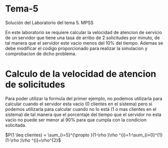 # Tema-5
Solución del Laboratorio del tema 5. MPSS


En este laboratorio se requiere calcular la velocidad de atencion de servicio de un servidor que tiene una tasa de arribo de 2 solicitudes por minuto, de tal manera que el servidor este vacio menos del 10% del tiempo. Ademas se debe modificar el codigo proporcionado para realizar la simulacion y comprobacion de dicho problema. 

# Calculo de la velocidad de atencion de solicitudes
Para poder utilizar la formula del primer ejemplo, no podemos utilizarla para calcular cuando el servidor esta vacio (0 clientes en el sistema) pero si podemos utilizarla para calcular cuando no lo está (1 o mas clientes en el sistema) de tal manera que el porcentaje del tiempo que el servidor no esta vacio no puede ser menor al 90% para que cumpla con la condicion solicitada. 

$P(1 \leq  clientes) = \sum_{i=5}^{\propto }(1-\rho )\rho ^{i}=1-\sum_{i=0}^{1}(1-\rho )\rho ^{i}=\rho^{2}$
